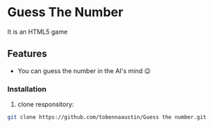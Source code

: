 # Guess The Number
It is an HTML5 game

## Features
- You can guess the number in the AI's mind 😉

### Installation
1. clone responsitory:
```bash
git clone https://github.com/tobennaaustin/Guess the number.git
